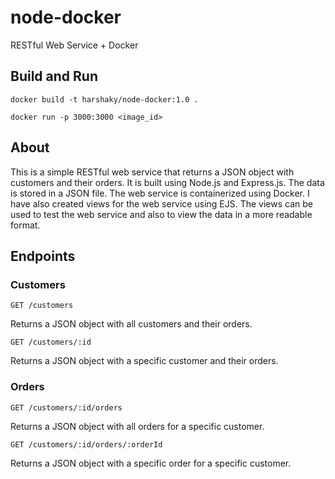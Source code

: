 # node-docker
RESTful Web Service + Docker

## Build and Run
```
docker build -t harshaky/node-docker:1.0 .
```

```
docker run -p 3000:3000 <image_id> 
```

## About
This is a simple RESTful web service that returns a JSON object with customers and their orders. It is built using Node.js and Express.js. The data is stored in a JSON file. The web service is containerized using Docker. I have also created views for the web service using EJS. The views can be used to test the web service and also to view the data in a more readable format.

## Endpoints
### Customers
```
GET /customers
```
Returns a JSON object with all customers and their orders.

```
GET /customers/:id
```
Returns a JSON object with a specific customer and their orders.

### Orders
```
GET /customers/:id/orders
```
Returns a JSON object with all orders for a specific customer.

```
GET /customers/:id/orders/:orderId
```
Returns a JSON object with a specific order for a specific customer.
